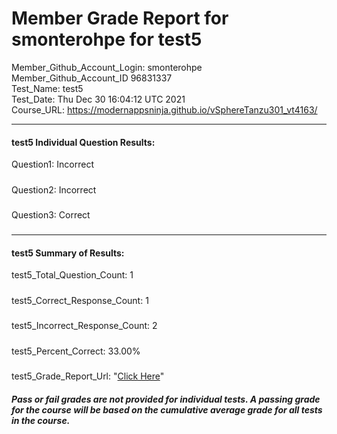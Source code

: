# Member Grade Report for smonterohpe for test5  
   
Member_Github_Account_Login: smonterohpe  
Member_Github_Account_ID 96831337  
Test_Name: test5  
Test_Date: Thu Dec 30 16:04:12 UTC 2021  
Course_URL: https://modernappsninja.github.io/vSphereTanzu301_vt4163/  
   
---  
#### test5 Individual Question Results:  
Question1: Incorrect  
#####  
Question2: Incorrect  
#####  
Question3: Correct  
#####  
---  
#### test5 Summary of Results:  
test5_Total_Question_Count: 1  
#####  
test5_Correct_Response_Count: 1  
#####  
test5_Incorrect_Response_Count: 2  
#####  
test5_Percent_Correct: 33.00%  
#####  
test5_Grade_Report_Url: "[Click Here](https://github.com/modernappsninjas/smonterohpe/blob/main/static/userdata/courses/vSphereTanzu301_vt4163/grade_report.pr399.test5.md)"
##### Pass or fail grades are not provided for individual tests. A passing grade for the course will be based on the cumulative average grade for all tests in the course.  
